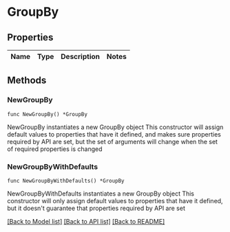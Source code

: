# GroupBy

## Properties

Name | Type | Description | Notes
------------ | ------------- | ------------- | -------------

## Methods

### NewGroupBy

`func NewGroupBy() *GroupBy`

NewGroupBy instantiates a new GroupBy object
This constructor will assign default values to properties that have it defined,
and makes sure properties required by API are set, but the set of arguments
will change when the set of required properties is changed

### NewGroupByWithDefaults

`func NewGroupByWithDefaults() *GroupBy`

NewGroupByWithDefaults instantiates a new GroupBy object
This constructor will only assign default values to properties that have it defined,
but it doesn't guarantee that properties required by API are set


[[Back to Model list]](../README.md#documentation-for-models) [[Back to API list]](../README.md#documentation-for-api-endpoints) [[Back to README]](../README.md)


